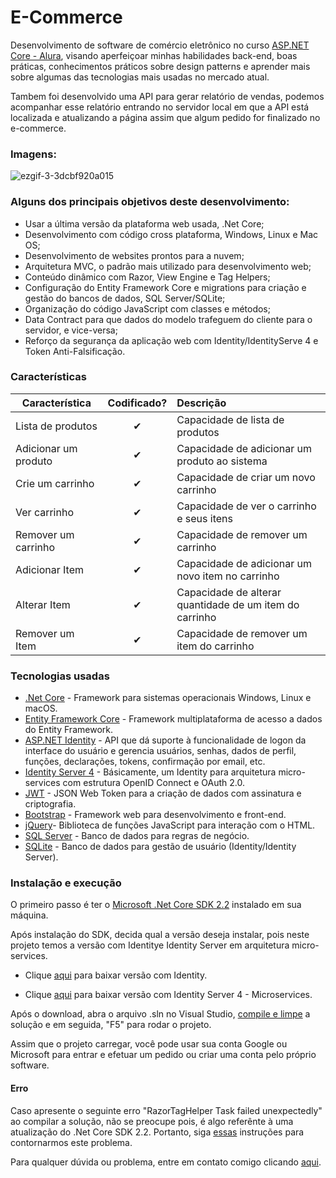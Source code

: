 # E-Commerce
Desenvolvimento de software de comércio eletrônico no curso [ASP.NET Core - Alura](https://cursos.alura.com.br/course/aspnet-core-2-validacoes-seguranca), visando aperfeiçoar minhas habilidades back-end, boas práticas, conhecimentos práticos sobre design patterns e aprender mais sobre algumas das tecnologias mais usadas no mercado atual.

Tambem foi desenvolvido uma API para gerar relatório de vendas, podemos acompanhar esse relatório entrando no servidor local em que a API está localizada e atualizando a página assim que algum pedido for finalizado no e-commerce.

### Imagens:
![ezgif-3-3dcbf920a015](https://user-images.githubusercontent.com/56414441/99114101-0f4b8e80-25cf-11eb-9d4c-548182dd1ad5.gif)

### Alguns dos principais objetivos deste desenvolvimento:
- Usar a última versão da plataforma web usada, .Net Core;
- Desenvolvimento com código cross plataforma, Windows, Linux e Mac OS;
- Desenvolvimento de websites prontos para a nuvem;
- Arquitetura MVC, o padrão mais utilizado para desenvolvimento web;
- Conteúdo dinâmico com Razor, View Engine e Tag Helpers;
- Configuração do Entity Framework Core e migrations para criação e gestão do bancos de dados, SQL Server/SQLite;
- Organização do código JavaScript com classes e métodos;
- Data Contract para que dados do modelo trafeguem do cliente para o servidor, e vice-versa;
- Reforço da segurança da aplicação web com Identity/IdentityServe 4 e Token Anti-Falsificação.

### Características

| Característica  |  Codificado?       | Descrição  |
|----------|:-------------:|:-------------|
| Lista de produtos | &#10004; | Capacidade de lista de produtos |
| Adicionar um produto	 | &#10004; | Capacidade de adicionar um produto ao sistema |
| Crie um carrinho | &#10004; | Capacidade de criar um novo carrinho |
| Ver carrinho | &#10004; | Capacidade de ver o carrinho e seus itens |
| Remover um carrinho | &#10004; | Capacidade de remover um carrinho |
| Adicionar Item | &#10004; | Capacidade de adicionar um novo item no carrinho |
| Alterar Item | &#10004; | Capacidade de alterar quantidade de um item do carrinho |
| Remover um Item | &#10004; | Capacidade de remover um item do carrinho |

### Tecnologias usadas
* [.Net Core](https://dotnet.microsoft.com/download/dotnet-core/2.2) - Framework para sistemas operacionais Windows, Linux e macOS.
* [Entity Framework Core](https://docs.microsoft.com/pt-br/ef/) - Framework multiplataforma de acesso a dados do Entity Framework.
* [ASP.NET Identity](https://docs.microsoft.com/pt-br/aspnet/identity/) - API que dá suporte à funcionalidade de logon da interface do usuário e gerencia usuários, senhas, dados de perfil, funções, declarações, tokens, confirmação por email, etc.
* [Identity Server 4](https://identityserver4.readthedocs.io/en/latest/) - Básicamente, um Identity para arquitetura micro-services com estrutura OpenID Connect e OAuth 2.0.
* [JWT](https://jwt.io/) - JSON Web Token para a criação de dados com assinatura e criptografia.
* [Bootstrap](https://getbootstrap.com/) - Framework web para desenvolvimento e front-end.
* [jQuery](https://jquery.com/)- Biblioteca de funções JavaScript para interação com o HTML.
* [SQL Server](https://www.microsoft.com/pt-br/sql-server/) - Banco de dados para regras de negócio.
* [SQLite](https://www.sqlite.org/index.html) - Banco de dados para gestão de usuário (Identity/Identity Server).

### Instalação e execução
O primeiro passo é ter o [Microsoft .Net Core SDK 2.2](https://dotnet.microsoft.com/download/dotnet-core/thank-you/sdk-2.2.204-windows-x86-installer) instalado em sua máquina.

Após instalação do SDK, decida qual a versão deseja instalar, pois neste projeto temos a versão com Identitye Identity Server em arquitetura micro-services.

- Clique [aqui](https://github.com/pedrooplx/e-commerce/tree/a85c420dd43724bf626e5fc97dcc0f08ff500d9d) para baixar versão com Identity.

- Clique [aqui](https://github.com/pedrooplx/e-commerce/tree/3295981d1ec062ff76314ab651c47d6a17a41299) para baixar versão com Identity Server 4 - Microservices.

Após o download, abra o arquivo .sln no Visual Studio, [compile e limpe](https://docs.microsoft.com/pt-br/visualstudio/ide/building-and-cleaning-projects-and-solutions-in-visual-studio?view=vs-2019) a solução e em seguida, "F5" para rodar o projeto.

Assim que o projeto carregar, você pode usar sua conta Google ou Microsoft para entrar e efetuar um pedido ou criar uma conta pelo próprio software.

#### Erro
Caso apresente o seguinte erro "RazorTagHelper Task failed unexpectedly" ao compilar a solução, não se preocupe pois, é algo referênte à uma atualização do .Net Core SDK 2.2.
Portanto, siga [essas](https://github.com/dotnet/sdk/issues/14497#issuecomment-725196698) instruções para contornarmos este problema.

Para qualquer dúvida ou problema, entre em contato comigo clicando [aqui](https://linktr.ee/pedrooplx).

